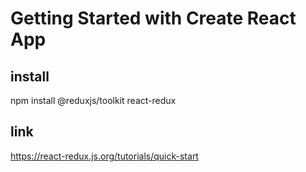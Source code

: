 # Getting Started with Create React App

## install
npm install @reduxjs/toolkit react-redux

## link
https://react-redux.js.org/tutorials/quick-start